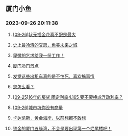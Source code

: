 ## 厦门小鱼 
### 2023-09-26 20:11:38

1. [[09-26]状元插金花真不配是最大](http://bbs.xmfish.com/read-htm-tid-18079407.html)

2. [史上最冷清的交房，角美未来之城](http://bbs.xmfish.com/read-htm-tid-18079388.html)

3. [卑微的乞求给我一份工作！](http://bbs.xmfish.com/read-htm-tid-18079122.html)

4. [厦门冷门景点](http://bbs.xmfish.com/read-htm-tid-18079203.html)

5. [发觉这些出租车真的是不怕死，喜欢搞事情](http://bbs.xmfish.com/read-htm-tid-18079140.html)

6. [您怎么看？](http://bbs.xmfish.com/read-htm-tid-18079301.html)

7. [[09-25]16年的房贷 固定利率4.165 要不要换成浮动利率？](http://bbs.xmfish.com/read-htm-tid-18079174.html)

8. [[09-26]城市坑你没有商量](http://bbs.xmfish.com/read-htm-tid-18079295.html)

9. [卡达凯斯，黄金海岸，以前想都不敢想](http://bbs.xmfish.com/read-htm-tid-18079463.html)

10. [烫金的厦门五缘湾，不会是要出现第一个烂尾楼吧！](http://bbs.xmfish.com/read-htm-tid-18079464.html)

